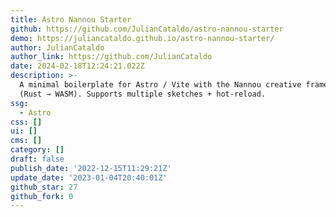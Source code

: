 ```yaml
---
title: Astro Nannou Starter
github: https://github.com/JulianCataldo/astro-nannou-starter
demo: https://juliancataldo.github.io/astro-nannou-starter/
author: JulianCataldo
author_link: https://github.com/JulianCataldo
date: 2024-02-18T12:24:21.022Z
description: >-
  A minimal boilerplate for Astro / Vite with the Nannou creative framework
  (Rust → WASM). Supports multiple sketches + hot-reload.
ssg:
  - Astro
css: []
ui: []
cms: []
category: []
draft: false
publish_date: '2022-12-15T11:29:21Z'
update_date: '2023-01-04T20:40:01Z'
github_star: 27
github_fork: 0
---
```

